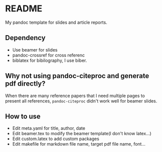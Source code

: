 # README

My pandoc template for slides and article reports.


## Dependency

- Use beamer for slides
- pandoc-crossref for cross referenc
- biblatex for bibilography, I use biber.

## Why not using pandoc-citeproc and generate pdf directly?

When there are many reference papers that I need multiple pages to present all
references, `pandoc-citeproc` didn't work well for beamer slides.

## How to use

- Edit meta.yaml for title, author, date
- Edit beamer.tex to modify the beamer template(I don't know latex...)
- Edit custom.latex to add custom packages
- Edit makefile for markdown file name, target pdf file name, font...
